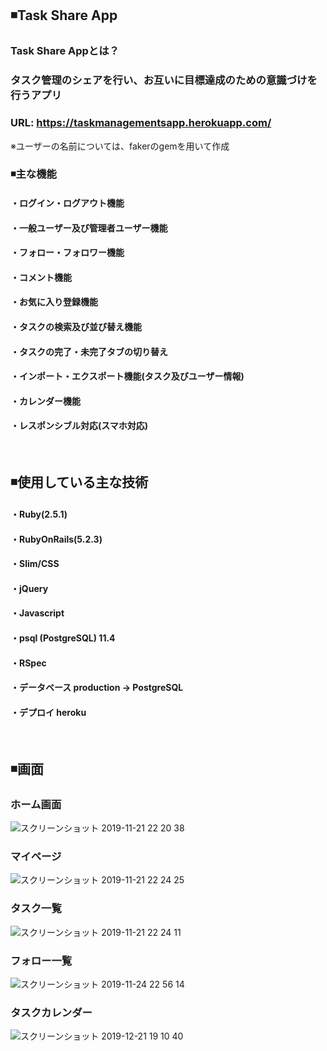 ## ◾️Task Share App
### Task Share Appとは？
### タスク管理のシェアを行い、お互いに目標達成のための意識づけを行うアプリ
### URL: https://taskmanagementsapp.herokuapp.com/
※ユーザーの名前については、fakerのgemを用いて作成
<br>

### ◾️主な機能
#### ・ログイン・ログアウト機能
#### ・一般ユーザー及び管理者ユーザー機能
#### ・フォロー・フォロワー機能
#### ・コメント機能
#### ・お気に入り登録機能
#### ・タスクの検索及び並び替え機能
#### ・タスクの完了・未完了タブの切り替え
#### ・インポート・エクスポート機能(タスク及びユーザー情報)
#### ・カレンダー機能
#### ・レスポンシブル対応(スマホ対応)
<br>

## ◾️使用している主な技術
#### ・Ruby(2.5.1)
#### ・RubyOnRails(5.2.3)
#### ・Slim/CSS
#### ・jQuery
#### ・Javascript
#### ・psql (PostgreSQL) 11.4
#### ・RSpec
#### ・データベース production → PostgreSQL
#### ・デプロイ heroku
<br>

## ◾️画面
### ホーム画面
![スクリーンショット 2019-11-21 22 20 38](https://user-images.githubusercontent.com/39312067/69343153-636bad80-0cb0-11ea-88b5-8213368660e4.png)
<br>

### マイページ
![スクリーンショット 2019-11-21 22 24 25](https://user-images.githubusercontent.com/39312067/69341916-cc055b00-0cad-11ea-9fbf-82f46afa9530.png)
<br>

### タスク一覧
![スクリーンショット 2019-11-21 22 24 11](https://user-images.githubusercontent.com/39312067/69341986-efc8a100-0cad-11ea-8f6f-0c0f730d6d23.png)
<br>

### フォロー一覧
![スクリーンショット 2019-11-24 22 56 14](https://user-images.githubusercontent.com/39312067/69495747-b55d3f00-0f0d-11ea-90e0-e83eeb26160c.png)

### タスクカレンダー
![スクリーンショット 2019-12-21 19 10 40](https://user-images.githubusercontent.com/39312067/71306590-a6db4800-2425-11ea-9ea6-6d68aa7e179a.png)
